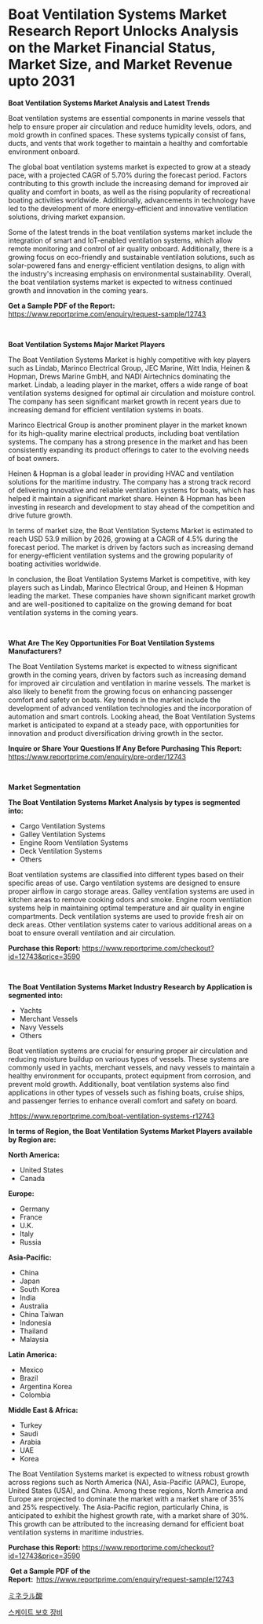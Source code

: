 <p><h1>Boat Ventilation Systems Market Research Report Unlocks Analysis on the Market Financial Status, Market Size, and Market Revenue upto 2031</h1></p><p><strong>Boat Ventilation Systems Market Analysis and Latest Trends</strong></p>
<p><p>Boat ventilation systems are essential components in marine vessels that help to ensure proper air circulation and reduce humidity levels, odors, and mold growth in confined spaces. These systems typically consist of fans, ducts, and vents that work together to maintain a healthy and comfortable environment onboard.</p><p>The global boat ventilation systems market is expected to grow at a steady pace, with a projected CAGR of 5.70% during the forecast period. Factors contributing to this growth include the increasing demand for improved air quality and comfort in boats, as well as the rising popularity of recreational boating activities worldwide. Additionally, advancements in technology have led to the development of more energy-efficient and innovative ventilation solutions, driving market expansion.</p><p>Some of the latest trends in the boat ventilation systems market include the integration of smart and IoT-enabled ventilation systems, which allow remote monitoring and control of air quality onboard. Additionally, there is a growing focus on eco-friendly and sustainable ventilation solutions, such as solar-powered fans and energy-efficient ventilation designs, to align with the industry's increasing emphasis on environmental sustainability. Overall, the boat ventilation systems market is expected to witness continued growth and innovation in the coming years.</p></p>
<p><strong>Get a Sample PDF of the Report:&nbsp;</strong> <a href="https://www.reportprime.com/enquiry/request-sample/12743">https://www.reportprime.com/enquiry/request-sample/12743</a></p>
<p>&nbsp;</p>
<p><strong>Boat Ventilation Systems Major Market Players</strong></p>
<p><p>The Boat Ventilation Systems Market is highly competitive with key players such as Lindab, Marinco Electrical Group, JEC Marine, Witt India, Heinen & Hopman, Drews Marine GmbH, and NADI Airtechnics dominating the market. Lindab, a leading player in the market, offers a wide range of boat ventilation systems designed for optimal air circulation and moisture control. The company has seen significant market growth in recent years due to increasing demand for efficient ventilation systems in boats.</p><p>Marinco Electrical Group is another prominent player in the market known for its high-quality marine electrical products, including boat ventilation systems. The company has a strong presence in the market and has been consistently expanding its product offerings to cater to the evolving needs of boat owners.</p><p>Heinen & Hopman is a global leader in providing HVAC and ventilation solutions for the maritime industry. The company has a strong track record of delivering innovative and reliable ventilation systems for boats, which has helped it maintain a significant market share. Heinen & Hopman has been investing in research and development to stay ahead of the competition and drive future growth.</p><p>In terms of market size, the Boat Ventilation Systems Market is estimated to reach USD 53.9 million by 2026, growing at a CAGR of 4.5% during the forecast period. The market is driven by factors such as increasing demand for energy-efficient ventilation systems and the growing popularity of boating activities worldwide.</p><p>In conclusion, the Boat Ventilation Systems Market is competitive, with key players such as Lindab, Marinco Electrical Group, and Heinen & Hopman leading the market. These companies have shown significant market growth and are well-positioned to capitalize on the growing demand for boat ventilation systems in the coming years.</p></p>
<p>&nbsp;</p>
<p><strong>What Are The Key Opportunities For Boat Ventilation Systems Manufacturers?</strong></p>
<p><p>The Boat Ventilation Systems market is expected to witness significant growth in the coming years, driven by factors such as increasing demand for improved air circulation and ventilation in marine vessels. The market is also likely to benefit from the growing focus on enhancing passenger comfort and safety on boats. Key trends in the market include the development of advanced ventilation technologies and the incorporation of automation and smart controls. Looking ahead, the Boat Ventilation Systems market is anticipated to expand at a steady pace, with opportunities for innovation and product diversification driving growth in the sector.</p></p>
<p><strong>Inquire or Share Your Questions If Any Before Purchasing This Report:</strong> <a href="https://www.reportprime.com/enquiry/pre-order/12743">https://www.reportprime.com/enquiry/pre-order/12743</a></p>
<p>&nbsp;</p>
<p><strong>Market Segmentation</strong></p>
<p><strong>The Boat Ventilation Systems Market Analysis by types is segmented into:</strong></p>
<p><ul><li>Cargo Ventilation Systems</li><li>Galley Ventilation Systems</li><li>Engine Room Ventilation Systems</li><li>Deck Ventilation Systems</li><li>Others</li></ul></p>
<p><p>Boat ventilation systems are classified into different types based on their specific areas of use. Cargo ventilation systems are designed to ensure proper airflow in cargo storage areas. Galley ventilation systems are used in kitchen areas to remove cooking odors and smoke. Engine room ventilation systems help in maintaining optimal temperature and air quality in engine compartments. Deck ventilation systems are used to provide fresh air on deck areas. Other ventilation systems cater to various additional areas on a boat to ensure overall ventilation and air circulation.</p></p>
<p><strong>Purchase this Report:&nbsp;</strong><a href="https://www.reportprime.com/checkout?id=12743&price=3590">https://www.reportprime.com/checkout?id=12743&price=3590</a></p>
<p>&nbsp;</p>
<p><strong>The Boat Ventilation Systems Market Industry Research by Application is segmented into:</strong></p>
<p><ul><li>Yachts</li><li>Merchant Vessels</li><li>Navy Vessels</li><li>Others</li></ul></p>
<p><p>Boat ventilation systems are crucial for ensuring proper air circulation and reducing moisture buildup on various types of vessels. These systems are commonly used in yachts, merchant vessels, and navy vessels to maintain a healthy environment for occupants, protect equipment from corrosion, and prevent mold growth. Additionally, boat ventilation systems also find applications in other types of vessels such as fishing boats, cruise ships, and passenger ferries to enhance overall comfort and safety on board.</p></p>
<p><a href="https://www.reportprime.com/boat-ventilation-systems-r12743">&nbsp;https://www.reportprime.com/boat-ventilation-systems-r12743</a></p>
<p><strong>In terms of Region, the Boat Ventilation Systems Market Players available by Region are:</strong></p>
<p>
    <p> <strong> North America: </strong>
        <ul>
            <li>United States</li>
            <li>Canada</li>
        </ul>
        </p> 
    <p> <strong> Europe: </strong>
        <ul>
            <li>Germany</li>
            <li>France</li>
            <li>U.K.</li>
            <li>Italy</li>
            <li>Russia</li>
        </ul>
        </p> 
    <p> <strong> Asia-Pacific: </strong>
        <ul>
            <li>China</li>
            <li>Japan</li>
            <li>South Korea</li>
            <li>India</li>
            <li>Australia</li>
            <li>China Taiwan</li>
            <li>Indonesia</li>
            <li>Thailand</li>
            <li>Malaysia</li>
        </ul>
        </p> 
    <p> <strong> Latin America: </strong>
        <ul>
            <li>Mexico</li>
            <li>Brazil</li>
            <li>Argentina Korea</li>
            <li>Colombia</li>
        </ul>
        </p> 
    <p> <strong> Middle East & Africa: </strong>
        <ul>
            <li>Turkey</li>
            <li>Saudi</li>
            <li>Arabia</li>
            <li>UAE</li>
            <li>Korea</li>
        </ul>
    </p>
    </p>
<p><p>The Boat Ventilation Systems market is expected to witness robust growth across regions such as North America (NA), Asia-Pacific (APAC), Europe, United States (USA), and China. Among these regions, North America and Europe are projected to dominate the market with a market share of 35% and 25% respectively. The Asia-Pacific region, particularly China, is anticipated to exhibit the highest growth rate, with a market share of 30%. This growth can be attributed to the increasing demand for efficient boat ventilation systems in maritime industries.</p></p>
<p><strong>Purchase this Report: </strong><a href="https://www.reportprime.com/checkout?id=12743&price=3590">https://www.reportprime.com/checkout?id=12743&price=3590</a></p>
<p>&nbsp;<strong>Get a Sample PDF of the Report:&nbsp;&nbsp;</strong><a href="https://www.reportprime.com/enquiry/request-sample/12743">https://www.reportprime.com/enquiry/request-sample/12743</a></p>
<p><strong></strong></p>
<p><p><a href="https://medium.com/@stevencornish04/%E9%89%B1%E7%89%A9%E9%85%B8%E5%B8%82%E5%A0%B4%E3%81%AF-2031%E5%B9%B4%E3%81%BE%E3%81%A7%E3%81%AE%E5%B8%82%E5%A0%B4%E3%82%B7%E3%82%A7%E3%82%A2-%E3%82%B5%E3%82%A4%E3%82%BA-%E4%BA%88%E6%B8%AC%E3%81%AB%E7%84%A6%E7%82%B9%E3%82%92%E5%BD%93%E3%81%A6%E3%81%A6%E3%81%84%E3%81%BE%E3%81%99-4f6e02863f74">ミネラル酸</a></p><p><a href="https://medium.com/@conormarvin1936/%EC%8A%A4%EC%BC%80%EC%9D%B4%ED%8C%85-%EB%B3%B4%ED%98%B8%EC%9E%A5%EB%B9%84-%EC%8B%9C%EC%9E%A5-%EB%B6%84%EC%84%9D-%EA%B8%80%EB%A1%9C%EB%B2%8C-%EC%82%B0%EC%97%85-%EC%A0%84%EB%A7%9D-%EB%B0%8F-%EC%98%88%EC%B8%A1-2024%EB%85%84%EB%B6%80%ED%84%B0-2031%EB%85%84-9cafefffbb77">스케이트 보호 장비</a></p></p>